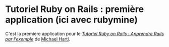 # Tutoriel Ruby on Rails : première application (ici avec rubymine)

C'est la première application pour le 
[*Tutoriel Ruby on Rails : Apprendre Rails par l'exemple*](http://railstutorial.org/) 
de [Michael Hartl](http://michaelhartl.com/).